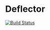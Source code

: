 # Deflector

[![Build Status](https://travis-ci.org/dmbch/deflector.svg?branch=master)](https://travis-ci.org/dmbch/deflector)

